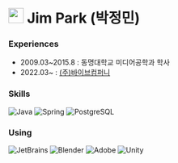 <h1><img src="https://emojis.slackmojis.com/emojis/images/1531849430/4246/blob-sunglasses.gif?1531849430" width="30"/> Jim Park (박정민)</h1>

<h3>Experiences</h3>
<ul>
 <li> 2009.03~2015.8 : 동명대학교 미디어공학과 학사</li>
 <li> 2022.03~ : <a href="http://vaiv.kr/">(주)바이브컴퍼니</a></li>
</ul>
 
<h3>Skills</h3>
<p>
 <img alt="Java" src="https://img.shields.io/badge/-Java-F05032?style=flat-square&logo=java&logoColor=white" />
 <img alt="Spring" src="https://img.shields.io/badge/-Spring-6DB33F?style=flat-square&logo=spring&logoColor=white" />
 <img alt="PostgreSQL" src="https://img.shields.io/badge/-PostgreSQL-4169E1?style=flat-square&logo=postgresql&logoColor=white" />
</p>

<h3>Using</h3>
<p>
 <img alt="JetBrains" src="https://img.shields.io/badge/-JetBrains-000000?style=flat-square&logo=jetbrains&logoColor=white" />
 <img alt="Blender" src="https://img.shields.io/badge/-Blender-FF6600?style=flat-square&logo=blender&logoColor=white" />
 <img alt="Adobe" src="https://img.shields.io/badge/-Adobe-CC3300?style=flat-square&logo=adobe&logoColor=white" />
 <img alt="Unity" src="https://img.shields.io/badge/-Unity-666666?style=flat-square&logo=unity&logoColor=white" />
</p>
